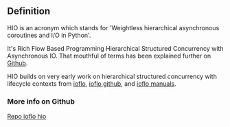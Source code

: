 ## Definition
HIO is an acronym which stands for 'Weightless hierarchical asynchronous coroutines and I/O in Python'.

It's Rich Flow Based Programming Hierarchical Structured Concurrency with Asynchronous IO. That mouthful of terms has been explained further on [Github](https://github.com/ioflo/hio).

HIO builds on very early work on hierarchical structured concurrency with lifecycle contexts from [ioflo](https://ioflo.com/), [ioflo github](https://github.com/ioflo/ioflo), and [ioflo manuals](https://github.com/ioflo/ioflo_manuals).

### More info on Github
[Repo ioflo hio](https://github.com/ioflo/hio)